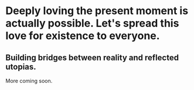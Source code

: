 # Deeply loving the present moment is actually possible. Let's spread this love for existence to everyone.
## Building bridges between reality and reflected utopias.
More coming soon.